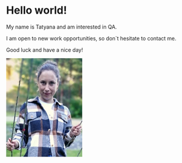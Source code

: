 # Hello world!

My name is Tatyana and am interested in QA.

I am open to new work opportunities, so don`t hesitate to contact me.

Good luck and have a nice day!

![alt text](image.png)